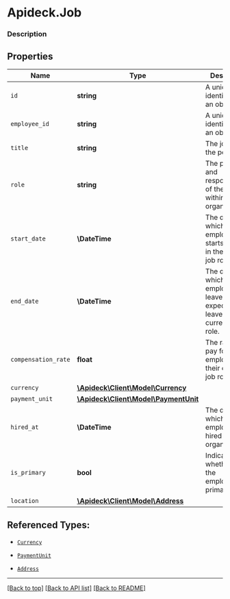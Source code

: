 # Apideck.Job

### Description

## Properties
Name | Type | Description | Notes
------------ | ------------- | ------------- | -------------
`id` | **string** | A unique identifier for an object. | [optional] 
`employee_id` | **string** | A unique identifier for an object. | [optional] 
`title` | **string** | The job title of the person. | [optional] 
`role` | **string** | The position and responsibilities of the person within the organization. | [optional] 
`start_date` | **\DateTime** | The date on which the employee starts working in their current job role. | [optional] 
`end_date` | **\DateTime** | The date on which the employee leaves or is expected to leave their current job role. | [optional] 
`compensation_rate` | **float** | The rate of pay for the employee in their current job role. | [optional] 
`currency` | [**\Apideck\Client\Model\Currency**](Currency.md) |  | [optional] 
`payment_unit` | [**\Apideck\Client\Model\PaymentUnit**](PaymentUnit.md) |  | [optional] 
`hired_at` | **\DateTime** | The date on which the employee was hired by the organization | [optional] 
`is_primary` | **bool** | Indicates whether this the employee's primary job. | [optional] 
`location` | [**\Apideck\Client\Model\Address**](Address.md) |  | [optional] 





## Referenced Types:







* [`Currency`](Currency.md)
* [`PaymentUnit`](PaymentUnit.md)


* [`Address`](Address.md)

---

[[Back to top]](#) [[Back to API list]](../../../../README.md#documentation-for-api-endpoints) [[Back to README]](../../../../README.md)


